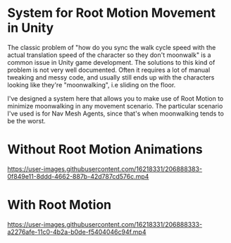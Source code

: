 # System for Root Motion Movement in Unity

The classic problem of "how do you sync the walk cycle speed with the actual translation speed of the character so they don't moonwalk" is a common issue in Unity game development. The solutions to this kind of problem is not very well documented.
Often it requires a lot of manual tweaking and messy code, and usually still ends up with the characters looking like they're "moonwalking", i.e sliding on the floor.

I've designed a system here that allows you to make use of Root Motion to minimize moonwalking in any movement scenario. The particular scenario I've used is for Nav Mesh Agents, since that's when moonwalking tends to be the worst.



# Without Root Motion Animations
https://user-images.githubusercontent.com/16218331/206888383-0f849e11-8ddd-4662-887b-42d787cd576c.mp4



# With Root Motion
https://user-images.githubusercontent.com/16218331/206888333-a2276afe-11c0-4b2a-b0de-f5404046c94f.mp4

